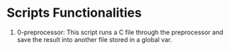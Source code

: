# Scripts Functionalities

1. 0-preprocessor: This script runs a C file through the preprocessor and save the result into another file stored in a global var.
